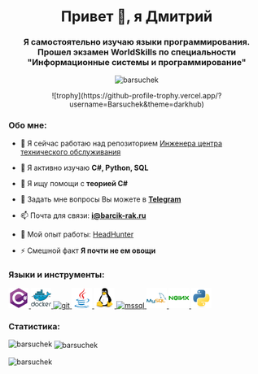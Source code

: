 <h1 align="center">Привет 👋, я Дмитрий</h1>
<h3 align="center">Я самостоятельно изучаю языки программирования. Прошел экзамен WorldSkills по специальности "Информационные системы и программирование"</h3>
<p align="center"> <img src="https://komarev.com/ghpvc/?username=barsuchek&label=%D0%9F%D1%80%D0%BE%D1%81%D0%BC%D0%BE%D1%82%D1%80%D1%8B%20%D0%BF%D1%80%D0%BE%D1%84%D0%B8%D0%BB%D1%8F:&color=651ac1&style=plastic" alt="barsuchek" /> </p>

<p align="center"> ![trophy](https://github-profile-trophy.vercel.app/?username=Barsuchek&theme=darkhub)

<h3 align="left">Обо мне:</h3>

- 🔭 Я сейчас работаю над репозиторием [Инженера центра технического обслуживания](https://github.com/Barsuchek/Maintenance-Center-Engineer)

- 🌱 Я активно изучаю **С#, Python, SQL**
- 🤝 Я ищу помощи с **теорией C#**
- 💬 Задать мне вопросы Вы можете в [**Telegram**](https://t.me/kocmu3m)
- 📫 Почта для связи: **i@barcik-rak.ru**
- 📄 Мой опыт работы: [HeadHunter](https://vlasiha50.hh.ru/resume/39e528c7ff087e363b0039ed1f4c546b687a53)
- ⚡ Смешной факт **Я почти не ем овощи**
<h3 align="left">Языки и инструменты:</h3>
<p align="left"> <a href="https://www.w3schools.com/cs/" target="_blank" rel="noreferrer"> <img src="https://raw.githubusercontent.com/devicons/devicon/master/icons/csharp/csharp-original.svg" alt="csharp" width="40" height="40"/> </a> <a href="https://www.docker.com/" target="_blank" rel="noreferrer"> <img src="https://raw.githubusercontent.com/devicons/devicon/master/icons/docker/docker-original-wordmark.svg" alt="docker" width="40" height="40"/> </a> <a href="https://git-scm.com/" target="_blank" rel="noreferrer"> <img src="https://www.vectorlogo.zone/logos/git-scm/git-scm-icon.svg" alt="git" width="40" height="40"/> </a> <a href="https://www.java.com" target="_blank" rel="noreferrer"> <img src="https://raw.githubusercontent.com/devicons/devicon/master/icons/java/java-original.svg" alt="java" width="40" height="40"/> </a> <a href="https://www.linux.org/" target="_blank" rel="noreferrer"> <img src="https://raw.githubusercontent.com/devicons/devicon/master/icons/linux/linux-original.svg" alt="linux" width="40" height="40"/> </a> <a href="https://www.microsoft.com/en-us/sql-server" target="_blank" rel="noreferrer"> <img src="https://www.svgrepo.com/show/303229/microsoft-sql-server-logo.svg" alt="mssql" width="40" height="40"/> </a> <a href="https://www.mysql.com/" target="_blank" rel="noreferrer"> <img src="https://raw.githubusercontent.com/devicons/devicon/master/icons/mysql/mysql-original-wordmark.svg" alt="mysql" width="40" height="40"/> </a> <a href="https://www.nginx.com" target="_blank" rel="noreferrer"> <img src="https://raw.githubusercontent.com/devicons/devicon/master/icons/nginx/nginx-original.svg" alt="nginx" width="40" height="40"/> </a> <a href="https://www.python.org" target="_blank" rel="noreferrer"> <img src="https://raw.githubusercontent.com/devicons/devicon/master/icons/python/python-original.svg" alt="python" width="40" height="40"/> </a> </p>

<h3 align="left">Статистика:</h3>
<p><img align="left" src="https://github-readme-stats.vercel.app/api/top-langs?username=barsuchek&show_icons=true&theme=radical&locale=en&layout=compact" alt="barsuchek" /></p>

<p>&nbsp;<img align="center" src="https://github-readme-stats.vercel.app/api?username=barsuchek&show_icons=true&theme=radical&hide_border=true&locale=ru" alt="barsuchek" /></p>
<p><img align="center" src="https://github-readme-streak-stats.herokuapp.com/?user=barsuchek&theme=dark" alt="barsuchek" /></p>
